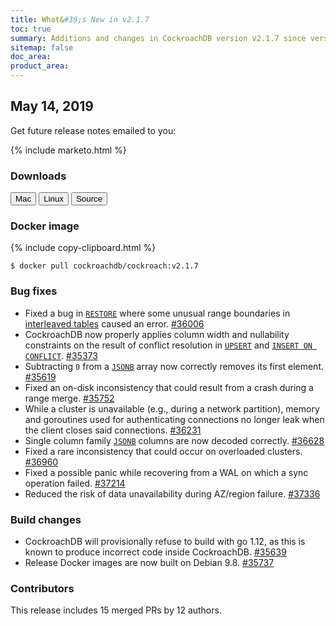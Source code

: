 ```yaml
---
title: What&#39;s New in v2.1.7
toc: true
summary: Additions and changes in CockroachDB version v2.1.7 since version v2.1.6
sitemap: false
doc_area: 
product_area: 
---
```


## May 14, 2019

Get future release notes emailed to you:

{% include marketo.html %}

### Downloads

<div id="os-tabs" class="clearfix os-tabs_button-outline-primary">
    <a href="https://binaries.cockroachdb.com/cockroach-v2.1.7.darwin-10.9-amd64.tgz"><button id="mac" data-eventcategory="mac-binary-release-notes">Mac</button></a>
    <a href="https://binaries.cockroachdb.com/cockroach-v2.1.7.linux-amd64.tgz"><button id="linux" data-eventcategory="linux-binary-release-notes">Linux</button></a>
    <a href="https://binaries.cockroachdb.com/cockroach-v2.1.7.src.tgz"><button id="source" data-eventcategory="source-release-notes">Source</button></a>
</div>

### Docker image

{% include copy-clipboard.html %}
~~~shell
$ docker pull cockroachdb/cockroach:v2.1.7
~~~

### Bug fixes

- Fixed a bug in [`RESTORE`](../v2.1/restore.html) where some unusual range boundaries in [interleaved tables](../v2.1/interleave-in-parent.html) caused an error. [#36006][#36006]
- CockroachDB now properly applies column width and nullability constraints on the result of conflict resolution in [`UPSERT`](../v2.1/upsert.html) and [`INSERT ON CONFLICT`](../v2.1/insert.html). [#35373][#35373]
- Subtracting `0` from a [`JSONB`](../v2.1/jsonb.html) array now correctly removes its first element. [#35619][#35619]
- Fixed an on-disk inconsistency that could result from a crash during a range merge. [#35752][#35752]
- While a cluster is unavailable (e.g., during a network partition), memory and goroutines used for authenticating connections no longer leak when the client closes said connections. [#36231][#36231]
- Single column family [`JSONB`](../v2.1/jsonb.html) columns are now decoded correctly. [#36628][#36628]
- Fixed a rare inconsistency that could occur on overloaded clusters. [#36960][#36960]
- Fixed a possible panic while recovering from a WAL on which a sync operation failed. [#37214][#37214]
- Reduced the risk of data unavailability during AZ/region failure. [#37336][#37336]

### Build changes

- CockroachDB will provisionally refuse to build with go 1.12, as this is known to produce incorrect code inside CockroachDB. [#35639][#35639]
- Release Docker images are now built on Debian 9.8. [#35737][#35737]

### Contributors

This release includes 15 merged PRs by 12 authors.

[#35373]: https://github.com/cockroachdb/cockroach/pull/35373
[#35619]: https://github.com/cockroachdb/cockroach/pull/35619
[#35639]: https://github.com/cockroachdb/cockroach/pull/35639
[#35737]: https://github.com/cockroachdb/cockroach/pull/35737
[#35752]: https://github.com/cockroachdb/cockroach/pull/35752
[#36006]: https://github.com/cockroachdb/cockroach/pull/36006
[#36231]: https://github.com/cockroachdb/cockroach/pull/36231
[#36628]: https://github.com/cockroachdb/cockroach/pull/36628
[#36960]: https://github.com/cockroachdb/cockroach/pull/36960
[#37214]: https://github.com/cockroachdb/cockroach/pull/37214
[#37336]: https://github.com/cockroachdb/cockroach/pull/37336
